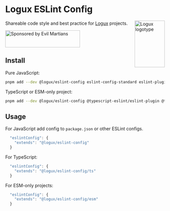 # Logux ESLint Config

<img align="right" width="95" height="148" title="Logux logotype"
     src="https://logux.io/branding/logotype.svg">

Shareable code style and best practice for [Logux] projects.

[Logux]: https://logux.io/

<a href="https://evilmartians.com/?utm_source=logux-docs">
  <img src="https://evilmartians.com/badges/sponsored-by-evil-martians.svg"
       alt="Sponsored by Evil Martians" width="236" height="54">
</a>

## Install

Pure JavaScript:

```sh
pnpm add --dev @logux/eslint-config eslint-config-standard eslint-plugin-promise eslint-plugin-node eslint-plugin-import eslint-plugin-prefer-let eslint
```

TypeScript or ESM-only project:

```sh
pnpm add --dev @logux/eslint-config @typescript-eslint/eslint-plugin @typescript-eslint/parser typescript eslint-config-standard eslint-plugin-promise eslint-plugin-node eslint-plugin-import eslint-plugin-prefer-let eslint
```


## Usage

For JavaScript add config to `package.json` or other ESLint configs.

```js
  "eslintConfig": {
    "extends": "@logux/eslint-config"
  }
```

For TypeScript:

```js
  "eslintConfig": {
    "extends": "@logux/eslint-config/ts"
  }
```

For ESM-only projects:

```js
  "eslintConfig": {
    "extends": "@logux/eslint-config/esm"
  }
```
